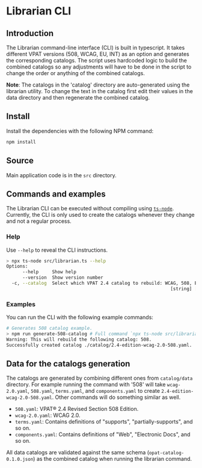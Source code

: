 # Librarian CLI

## Introduction

The Librarian command-line interface (CLI) is built in typescript. It takes different VPAT versions (508, WCAG, EU, INT) as an option and generates the corresponding catalogs. The script uses hardcoded logic to build the combined catalogs so any adjustments will have to be done in the script to change the order or anything of the combined catalogs.

**Note**: The catalogs in the 'catalog' directory are auto-generated using the librarian utility. To change the text in the catalog first edit their values in the data directory and then regenerate the combined catalog.

## Install

Install the dependencies with the following NPM command:

```bash
npm install
```

## Source

Main application code is in the `src` directory.

## Commands and examples

The Librarian CLI can be executed without compiling using [`ts-node`](https://typestrong.org/ts-node/). Currently, the CLI is only used to create the catalogs whenever they change and not a regular process.

### Help

Use `--help` to reveal the CLI instructions.

```bash
> npx ts-node src/librarian.ts --help
Options:
      --help     Show help                                             [boolean]
      --version  Show version number                                   [boolean]
  -c, --catalog  Select which VPAT 2.4 catalog to rebuild: WCAG, 508, EU, INT
                                                             [string] [required]
```

### Examples

You can run the CLI with the following example commands:

```bash
# Generates 508 catalog example.
> npm run generate-508-catalog # Full command `npx ts-node src/librarian.ts -c 508`
Warning: This will rebuild the following catalog: 508.
Successfully created catalog ./catalog/2.4-edition-wcag-2.0-508.yaml.
```

## Data for the catalogs generation

The catalogs are generated by combining different ones from `catalog/data` directory. For example running the command with '508' will take `wcag-2.0.yaml`, `508.yaml`, `terms.yaml`, and `components.yaml` to create `2.4-edition-wcag-2.0-508.yaml`. Other commands will do something similar as well.

- `508.yaml`: VPAT® 2.4 Revised Section 508 Edition.
- `wcag-2.0.yaml`: WCAG 2.0.
- `terms.yaml`: Contains definitions of "supports", "partially-supports", and so on.
- `components.yaml`: Contains definitions of "Web", "Electronic Docs", and so on.

All data catalogs are validated against the same schema (`opat-catalog-0.1.0.json`) as the combined catalog when running the librarian command.
